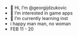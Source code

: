 - 👋 Hi, I’m @georgijdzukovic
- 👀 I’m interested in game apps
- 🌱 I’m currently learning inst
- i happy man man, no woman
- FEB 11 - 20
